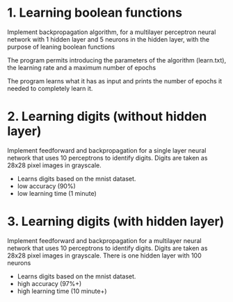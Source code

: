 

# 1. Learning boolean functions
Implement backpropagation algorithm, for a multilayer perceptron neural network with 1 hidden layer and 5 neurons in the hidden layer, with the purpose of leaning boolean functions

The program permits introducing the parameters of the algorithm (learn.txt), the learning rate and a maximum number of epochs

The program learns what it has as input and prints the number of epochs it needed to completely learn it.

# 2. Learning digits (without hidden layer)
Implement feedforward and backpropagation for a single layer neural network that uses 10 perceptrons to identify digits.
Digits are taken as 28x28 pixel images in grayscale.
- Learns digits based on the mnist dataset.
- low accuracy (90%)
- low learning time (1 minute)

# 3. Learning digits (with hidden layer)
Implement feedforward and backpropagation for a multilayer neural network that uses 10 perceptrons to identify digits.
Digits are taken as 28x28 pixel images in grayscale.
There is one hidden layer with 100 neurons
- Learns digits based on the mnist dataset.
- high accuracy (97%+)
- high learning time (10 minute+)